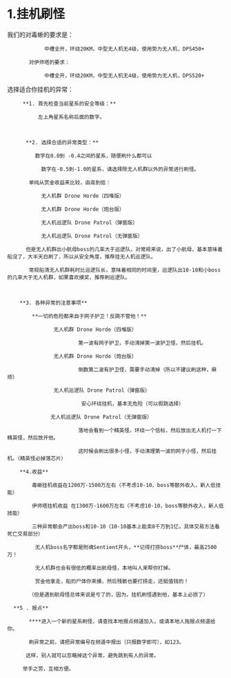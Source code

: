 # 1.挂机刷怪

我们的对毒蜥的要求是：

                中槽全开，环绕20KM，中型无人机无4级，使用势力无人机，DPS450+ 

           对伊师塔的要求：

                中槽全开，环绕20KM，中型无人机无4级，使用势力无人机，DPS520+ 



选择适合你挂机的异常：

         **1. 首先检查当前星系的安全等级：**

              左上角星系名称后面的数字。



          **2. 选择合适的异常类型：**

             数字在0.0到 -0.4之间的星系，随便刷什么都可以

               数字在-0.5到-1.0的星系，请选择除无人机群以外的异常进行刷怪。

           单纯从赏金收益来比较，由高到低：

               无人机群 Drone Horde（四堆版）

               无人机群 Drone Horde（炮台版）

               无人机巡逻队 Drone Patrol（弹窗版） 

               无人机巡逻队 Drone Patrol（无弹窗版） 

          但是无人机群出小航母boss的几率大于巡逻队，对常规来说，出了小航母，基本意味着船没了，大半天白刷了，所以从安全角度，推荐挂无人机巡逻队。

           常规船清无人机群耗时比巡逻队长，意味着相同的时间里，巡逻队出10-10和小boss的几率大于无人机群，如果喜欢摸奖，推荐刷巡逻队。



        **3. 各种异常的注意事项**

            **一切的危险都来自于网子护卫！反跳不管他！**

                   无人机群 Drone Horde（四堆版）

                           第一波有网子护卫，手动清掉第一波护卫怪，然后挂机。

                   无人机群 Drone Horde（炮台版）

                           倒数第二波有护卫怪，需要手动清掉（所以不建议刷这种，麻烦）

                   无人机巡逻队 Drone Patrol（弹窗版） 

                            安心环绕挂机，基本无危险（可以假跳选择）

                  无人机巡逻队 Drone Patrol（无弹窗版） 

                           落地会看到一个精英怪，环绕一个信标，然后放出无人机打一下精英怪，然后放开他。

                           这时候会刷出很多小怪，手动清理第一波的网子小怪，然后挂机。（精英怪必掉落芯片）

        **4.收益**

            毒蜥挂机收益在1200万-1500万左右（不考虑10-10，boss等额外收入，新人低技能）

            伊师塔挂机收益 在1300万-1600万左右（不考虑10-10，boss等额外收入，新人低技能）

            三种异常都会产出boss和10-10（10-10基本上能卖8千万到1亿，具体交易方法看死亡交易部分） 

             无人机boss名字都是附魂Sentient开头，**记得打捞boss**尸体，最高2500万！ 

             无人机群也会有很低的概率出航母怪，本地叫人来帮你打掉。 

             赏金他拿走，船的尸体你来摸，然后残骸也要打捞走，还挺值钱的！

           （但是遇到航母怪总体来说是亏了的，因为，挂机刷怪遇到他，基本上必损了）

      **5 . 报点**

           ****进入一个新的星系刷怪，请查找本地报点频道加入，或请本地人拖报点频道给你。

           刷异常之前，请把异常编号在频道中报出（只报数字即可），如123。

          这样，别人就可以忽略掉这个异常，避免跳到有人的异常。

         举手之劳，互相方便。





